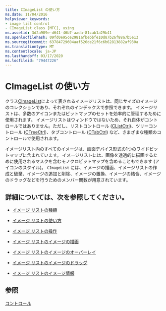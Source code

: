 ```yaml
---
title: CImageList の使い方
ms.date: 11/04/2016
helpviewer_keywords:
- image list control
- CImageList class [MFC], using
ms.assetid: 3d2a909e-d641-46b7-aada-81cab1a29b41
ms.openlocfilehash: 09fd0e95ce2981afbebbfe10d87b26f88a7b5e13
ms.sourcegitcommit: 63784729604aaf526de21f6c6b62813882af930a
ms.translationtype: MT
ms.contentlocale: ja-JP
ms.lasthandoff: 03/17/2020
ms.locfileid: "79447226"
---
```

# <a name="using-cimagelist"></a>CImageList の使い方

クラス[CImageList](../mfc/reference/cimagelist-class.md)によって表されるイメージリストは、同じサイズのイメージのコレクションであり、それぞれのインデックスで参照できます。 イメージリストは、多数のアイコンまたはビットマップのセットを効率的に管理するために使用されます。 イメージリストはウィンドウではないため、それ自体がコントロールではありません。ただし、リストコントロール ([CListCtrl](../mfc/reference/clistctrl-class.md))、ツリーコントロール ([CTreeCtrl](../mfc/reference/ctreectrl-class.md))、タブコントロール ([CTabCtrl](../mfc/reference/ctabctrl-class.md)) など、さまざまな種類のコントロールで使用されます。

イメージリスト内のすべてのイメージは、画面デバイス形式の1つのワイドビットマップに含まれています。 イメージリストには、画像を透過的に描画するために使用されるマスクを含むモノクロビットマップを含めることもできます (アイコンのスタイル)。 `CImageList` には、イメージの描画、イメージリストの作成と破棄、イメージの追加と削除、イメージの置換、イメージの結合、イメージのドラッグなどを行うためのメンバー関数が用意されています。

## <a name="what-do-you-want-to-know-more-about"></a>詳細については、次を参照してください。

- [イメージ リストの種類](../mfc/types-of-image-lists.md)

- [イメージ リストの使い方](../mfc/using-an-image-list.md)

- [イメージ リストの操作](../mfc/manipulating-image-lists.md)

- [イメージ リストのイメージの描画](../mfc/drawing-images-from-an-image-list.md)

- [イメージ リストのイメージのオーバーレイ](../mfc/image-overlays-in-image-lists.md)

- [イメージ リストのイメージのドラッグ](../mfc/dragging-images-from-an-image-list.md)

- [イメージ リストのイメージ情報](../mfc/image-information-in-image-lists.md)

## <a name="see-also"></a>参照

[コントロール](../mfc/controls-mfc.md)
